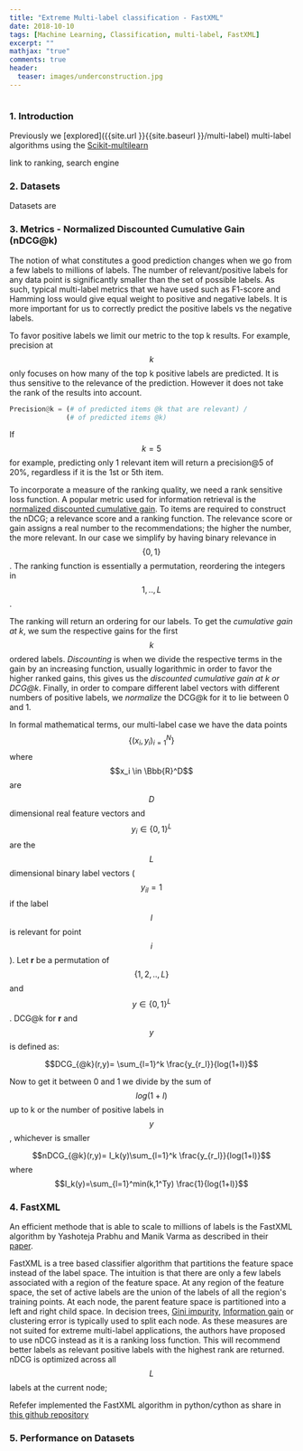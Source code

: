 ```yaml
---
title: "Extreme Multi-label classification - FastXML"
date: 2018-10-10
tags: [Machine Learning, Classification, multi-label, FastXML]
excerpt: ""
mathjax: "true"
comments: true
header:
  teaser: images/underconstruction.jpg
---
```


<img src="{{site.url }}{{site.baseurl }}/images/underconstruction.jpg" alt="">

### 1. Introduction

Previously we [explored]({{site.url }}{{site.baseurl }}/multi-label) multi-label algorithms using the [Scikit-multilearn](http://scikit.ml/)


link to ranking, search engine



### 2. Datasets

Datasets are

### 3. Metrics - Normalized Discounted Cumulative Gain (nDCG@k)

The notion of what constitutes a good prediction changes when we go from a few labels to millions of labels. The number of relevant/positive labels for any data point is significantly smaller than the set of possible labels. As such, typical multi-label metrics that we have used such as F1-score and Hamming loss would give equal weight to positive and negative labels. It is more important for us to correctly predict the positive labels vs the negative labels.

To favor positive labels we limit our metric to the top k results. For example, precision at $$k$$ only focuses on how many of the top k positive labels are predicted. It is thus sensitive to the relevance of the prediction. However it does not take the rank of the results into account.

```python
Precision@k = (# of predicted items @k that are relevant) /
              (# of predicted items @k)
```
If $$k=5$$ for example, predicting only 1 relevant item will return a precision@5 of 20%, regardless if it is the 1st or 5th item.   

 To incorporate a measure of the ranking quality, we need a rank sensitive loss function. A popular metric used for information retrieval is the [normalized discounted cumulative gain](https://en.wikipedia.org/wiki/Discounted_cumulative_gain). To items are required to construct the nDCG; a relevance score and a ranking function. The relevance score or gain assigns a real number to the recommendations; the higher the number, the more relevant. In our case we simplify by having binary relevance in $$\{0,1\}$$. The ranking function is essentially a permutation, reordering the integers in $${1,..,L}$$.

 The ranking will return an ordering for our labels. To get the *cumulative gain at k*, we sum the respective gains for the first $$k$$ ordered labels. *Discounting* is when we divide the respective terms in the gain by an increasing function, usually logarithmic in order to favor the higher ranked gains, this gives us the *discounted cumulative gain at k or DCG@k*. Finally, in order to compare different label vectors with different numbers of positive labels, we *normalize* the DCG@k for it to lie between 0 and 1.     

In formal mathematical terms, our multi-label case we have the data points $$\{(x_i,y_i)_{i=1}^N\}$$ where $$x_i \in \Bbb{R}^D$$ are $$D$$ dimensional real feature vectors and $$y_i \in \{0,1\}^L$$ are the $$L$$ dimensional binary label vectors ($$y_{il}=1$$ if the label $$l$$ is relevant for point $$i$$). Let **r** be a permutation of $$\{1,2,..,L\}$$ and $$y \in \{0,1\}^L$$. DCG@k for **r** and $$y$$ is defined as:

$$DCG_{@k}(r,y)=  \sum_{l=1}^k \frac{y_{r_l}}{log(1+l)}$$

Now to get it between 0 and 1 we divide by the sum of $$log(1+l)$$ up to k or the number of positive labels in $$y$$, whichever is smaller

$$nDCG_{@k}(r,y)=  I_k(y)\sum_{l=1}^k \frac{y_{r_l}}{log(1+l)}$$ where $$I_k(y)=\sum_{l=1}^min(k,1^Ty) \frac{1}{log(1+l)}$$

### 4. FastXML

An efficient methode that is able to scale to millions of labels is the FastXML algorithm by Yashoteja Prabhu and Manik Varma as described in their
[paper](https://www.microsoft.com/en-us/research/publication/fastxml-a-fast-accurate-and-stable-tree-classifier-for-extreme-multi-label-learning/).

FastXML is a tree based classifier algorithm that partitions the feature space instead of the label space. The intuition is that there are only a few labels associated with a region of the feature space. At any region of the feature space, the set of active labels are the union of the labels of all the region's training points. At each node, the parent feature space is partitioned into a left and right child space. In decision trees, [Gini impurity](https://en.wikipedia.org/wiki/Decision_tree_learning#Gini_impurity),
[Information gain](https://en.wikipedia.org/wiki/Information_gain_in_decision_trees) or clustering error is typically used to split each node. As these measures are not suited for extreme multi-label applications, the authors have proposed to use nDCG instead as it is a ranking loss function. This will recommend better labels as relevant positive labels with the highest rank are returned. nDCG is optimized across all $$L$$ labels
at the current node;


Refefer implemented the FastXML algorithm in python/cython as share in [this github repository](https://github.com/Refefer/fastxml/tree/master/fastxml)
### 5. Performance on Datasets

